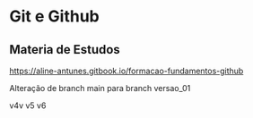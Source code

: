 # Git e Github 
## Materia de Estudos 
https://aline-antunes.gitbook.io/formacao-fundamentos-github

Alteração de branch main para branch versao_01



v4v
v5
v6